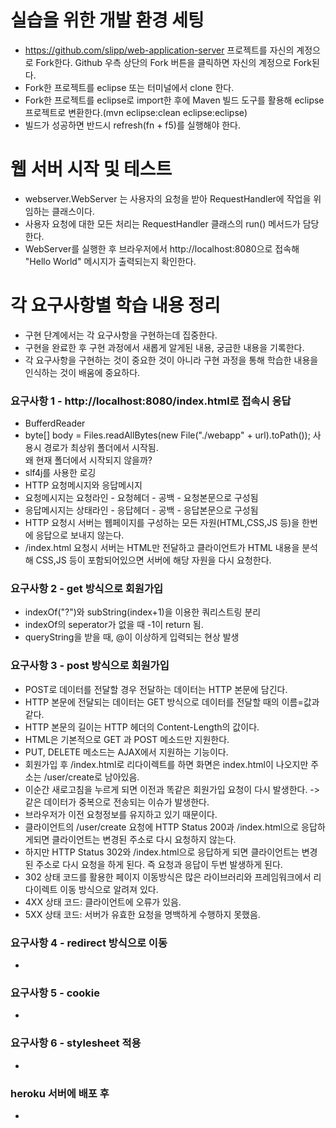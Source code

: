 # 실습을 위한 개발 환경 세팅
* https://github.com/slipp/web-application-server 프로젝트를 자신의 계정으로 Fork한다. Github 우측 상단의 Fork 버튼을 클릭하면 자신의 계정으로 Fork된다.
* Fork한 프로젝트를 eclipse 또는 터미널에서 clone 한다.
* Fork한 프로젝트를 eclipse로 import한 후에 Maven 빌드 도구를 활용해 eclipse 프로젝트로 변환한다.(mvn eclipse:clean eclipse:eclipse)
* 빌드가 성공하면 반드시 refresh(fn + f5)를 실행해야 한다.

# 웹 서버 시작 및 테스트
* webserver.WebServer 는 사용자의 요청을 받아 RequestHandler에 작업을 위임하는 클래스이다.
* 사용자 요청에 대한 모든 처리는 RequestHandler 클래스의 run() 메서드가 담당한다.
* WebServer를 실행한 후 브라우저에서 http://localhost:8080으로 접속해 "Hello World" 메시지가 출력되는지 확인한다.

# 각 요구사항별 학습 내용 정리
* 구현 단계에서는 각 요구사항을 구현하는데 집중한다. 
* 구현을 완료한 후 구현 과정에서 새롭게 알게된 내용, 궁금한 내용을 기록한다.
* 각 요구사항을 구현하는 것이 중요한 것이 아니라 구현 과정을 통해 학습한 내용을 인식하는 것이 배움에 중요하다. 

### 요구사항 1 - http://localhost:8080/index.html로 접속시 응답
* BufferdReader
* byte[] body = Files.readAllBytes(new File("./webapp" + url).toPath()); 사용시 경로가 최상위 폴더에서 시작됨.<br>
왜 현재 폴더에서 시작되지 않을까?
* slf4j를 사용한 로깅
* HTTP 요청메시지와 응답메시지
* 요청메시지는 요청라인 - 요청헤더 - 공백 - 요청본문으로 구성됨
* 응답메시지는 상태라인 - 응답헤더 - 공백 - 응답본문으로 구성됨
* HTTP 요청시 서버는 웹페이지를 구성하는 모든 자원(HTML,CSS,JS 등)을 한번에 응답으로 보내지 않는다.
* /index.html 요청시 서버는 HTML만 전달하고 클라이언트가 HTML 내용을 분석해 CSS,JS 등이 포함되어있으면 서버에 해당 자원을 다시 요청한다.

### 요구사항 2 - get 방식으로 회원가입
* indexOf("?")와 subString(index+1)을 이용한 쿼리스트링 분리
* indexOf의 seperator가 없을 때 -1이 return 됨.
* queryString을 받을 때, @이 이상하게 입력되는 현상 발생

### 요구사항 3 - post 방식으로 회원가입
* POST로 데이터를 전달할 경우 전달하는 데이터는 HTTP 본문에 담긴다.
* HTTP 본문에 전달되는 데이터는 GET 방식으로 데이터를 전달할 때의 이름=값과 같다.
* HTTP 본문의 길이는 HTTP 헤더의 Content-Length의 값이다.
* HTML은 기본적으로 GET 과 POST 메소드만 지원한다.
* PUT, DELETE 메소드는 AJAX에서 지원하는 기능이다.
* 회원가입 후 /index.html로 리다이렉트를 하면 화면은 index.html이 나오지만 주소는 /user/create로 남아있음.
* 이순간 새로고침을 누르게 되면 이전과 똑같은 회원가입 요청이 다시 발생한다. -> 같은 데이터가 중복으로 전송되는 이슈가 발생한다.
* 브라우저가 이전 요청정보를 유지하고 있기 때문이다.
* 클라이언트의 /user/create 요청에 HTTP Status 200과 /index.html으로 응답하게되면 클라이언트는 변경된 주소로 다시 요청하지 않는다.
* 하지만 HTTP Status 302와 /index.html으로 응답하게 되면 클라이언트는 변경된 주소로 다시 요청을 하게 된다. 즉 요청과 응답이 두번 발생하게 된다.
* 302 상태 코드를 활용한 페이지 이동방식은 많은 라이브러리와 프레임워크에서 리다이렉트 이동 방식으로 알려져 있다.
* 4XX 상태 코드: 클라이언트에 오류가 있음.
* 5XX 상태 코드: 서버가 유효한 요청을 명백하게 수행하지 못했음.
### 요구사항 4 - redirect 방식으로 이동
* 

### 요구사항 5 - cookie
* 

### 요구사항 6 - stylesheet 적용
* 

### heroku 서버에 배포 후
* 